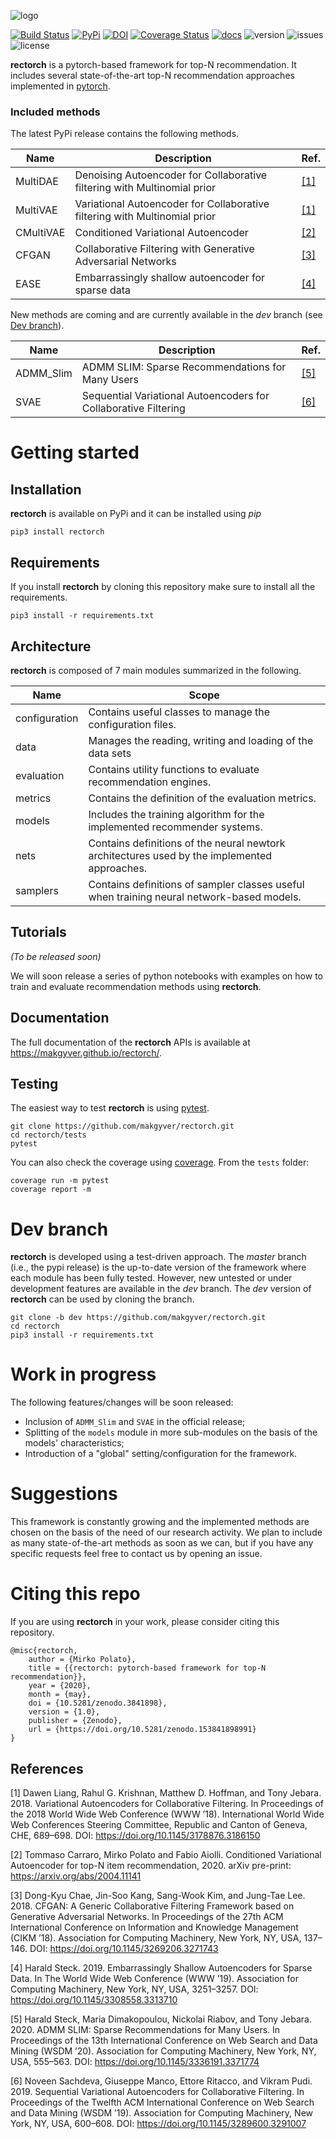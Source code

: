 [logo]: https://raw.githubusercontent.com/makgyver/rectorch/master/docsrc/img/logo_150w.svg
![logo]

[travis-img]: https://travis-ci.org/makgyver/rectorch.svg?branch=master
[travis-url]: https://travis-ci.org/makgyver/rectorch
[language]: https://img.shields.io/github/languages/top/makgyver/rectorch
[issues]: https://img.shields.io/github/issues/makgyver/rectorch
[license]: https://img.shields.io/github/license/makgyver/rectorch
[version]: https://img.shields.io/badge/python-3.6|3.7|3.8-blue
[pypi-image]: https://img.shields.io/pypi/v/rectorch.svg
[pypi]: https://pypi.python.org/pypi/rectorch
[pytorch]: https://pytorch.org/

[![Build Status][travis-img]][travis-url]
[![PyPi][pypi-image]][pypi]
[![DOI](https://zenodo.org/badge/241092441.svg)](https://zenodo.org/badge/latestdoi/241092441)
[![Coverage Status](https://coveralls.io/repos/github/makgyver/rectorch/badge.svg?branch=master)](https://coveralls.io/github/makgyver/rectorch?branch=master)
[![docs](https://img.shields.io/badge/docs-github.io-blue)](https://makgyver.github.io/rectorch/)
![version] ![issues] ![license]

**rectorch** is a pytorch-based framework for top-N recommendation.
It includes several state-of-the-art top-N recommendation approaches implemented in [pytorch](https://pytorch.org/).

### Included methods

The latest PyPi release contains the following methods.

| Name      | Description                                                                | Ref.      |
|-----------|----------------------------------------------------------------------------|-----------|
| MultiDAE  | Denoising Autoencoder for Collaborative filtering with Multinomial prior   | [[1]](#1) |
| MultiVAE  | Variational Autoencoder for Collaborative filtering with Multinomial prior | [[1]](#1) |
| CMultiVAE | Conditioned Variational Autoencoder                                        | [[2]](#2) |
| CFGAN     | Collaborative Filtering with Generative Adversarial Networks               | [[3]](#3) |
| EASE      | Embarrassingly shallow autoencoder for sparse data                         | [[4]](#4) |

New methods are coming and are currently available in the *dev* branch (see [Dev branch](#dev-branch)).

| Name      | Description                                                     | Ref.      |
|-----------|-----------------------------------------------------------------|-----------|
| ADMM_Slim | ADMM SLIM: Sparse Recommendations for Many Users                | [[5]](#5) |
| SVAE      | Sequential Variational Autoencoders for Collaborative Filtering | [[6]](#6) |


# Getting started
## Installation

**rectorch** is available on PyPi and it can be installed using *pip*

```
pip3 install rectorch
```

## Requirements

If you install **rectorch** by cloning this repository make sure to install all the requirements.
```
pip3 install -r requirements.txt
```

## Architecture
**rectorch** is composed of 7 main modules summarized in the following.

| Name          | Scope                                                                                        |
|---------------|----------------------------------------------------------------------------------------------|
| configuration | Contains useful classes to manage the configuration files.                                   |
| data          | Manages the reading, writing and loading of the data sets                                    |
| evaluation    | Contains utility functions to evaluate recommendation engines.                               |
| metrics       | Contains the definition of the evaluation metrics.                                           |
| models        | Includes the training algorithm for the implemented recommender systems.                     |
| nets          | Contains definitions of the neural newtork architectures used by the implemented approaches. |
| samplers      | Contains definitions of sampler classes useful when training neural network-based models.    |

## Tutorials

*(To be released soon)* 

We will soon release a series of python notebooks with examples on how to train and evaluate
recommendation methods using **rectorch**.

## Documentation
The full documentation of the **rectorch** APIs is available at https://makgyver.github.io/rectorch/.

## Testing
The easiest way to test **rectorch** is using [pytest](https://docs.pytest.org/en/latest/).

```
git clone https://github.com/makgyver/rectorch.git
cd rectorch/tests
pytest
```

You can also check the coverage using [coverage](https://pypi.org/project/coverage/).
From the `tests` folder:
```
coverage run -m pytest  
coverage report -m
```

# Dev branch

**rectorch** is developed using a test-driven approach. The *master* branch (i.e., the pypi release) is the up-to-date
version of the framework where each module has been fully tested. However, new untested
or under development features are available in the *dev* branch. The *dev* version of **rectorch**
can be used by cloning the branch.

```
git clone -b dev https://github.com/makgyver/rectorch.git
cd rectorch
pip3 install -r requirements.txt
```

# Work in progress

The following features/changes will be soon released:
* Inclusion of `ADMM_Slim` and `SVAE` in the official release;
* Splitting of the `models` module in more sub-modules on the basis of the models' characteristics;
* Introduction of a "global" setting/configuration for the framework.

# Suggestions

This framework is constantly growing and the implemented methods are chosen on the basis of the need
of our research activity. We plan to include as many state-of-the-art methods as soon as we can, but
if you have any specific requests feel free to contact us by opening an issue.

# Citing this repo

If you are using **rectorch** in your work, please consider citing this repository.

```
@misc{rectorch,
    author = {Mirko Polato},
    title = {{rectorch: pytorch-based framework for top-N recommendation}},
    year = {2020},
    month = {may},
    doi = {10.5281/zenodo.3841898},
    version = {1.0},
    publisher = {Zenodo},
    url = {https://doi.org/10.5281/zenodo.153841898991}
}
```

## References
<a id="1">[1]</a>
Dawen Liang, Rahul G. Krishnan, Matthew D. Hoffman, and Tony Jebara. 2018.
   Variational Autoencoders for Collaborative Filtering. In Proceedings of the 2018
   World Wide Web Conference (WWW ’18). International World Wide Web Conferences Steering
   Committee, Republic and Canton of Geneva, CHE, 689–698.
   DOI: https://doi.org/10.1145/3178876.3186150

<a id="2">[2]</a>
Tommaso Carraro, Mirko Polato and Fabio Aiolli. Conditioned Variational
   Autoencoder for top-N item recommendation, 2020. arXiv pre-print:
   https://arxiv.org/abs/2004.11141

<a id="3">[3]</a>
Dong-Kyu Chae, Jin-Soo Kang, Sang-Wook Kim, and Jung-Tae Lee. 2018.
   CFGAN: A Generic Collaborative Filtering Framework based on Generative Adversarial Networks.
   In Proceedings of the 27th ACM International Conference on Information and Knowledge
   Management (CIKM ’18). Association for Computing Machinery, New York, NY, USA, 137–146.
   DOI: https://doi.org/10.1145/3269206.3271743

<a id="4">[4]</a>
Harald Steck. 2019. Embarrassingly Shallow Autoencoders for Sparse Data.
   In The World Wide Web Conference (WWW ’19). Association for Computing Machinery,
   New York, NY, USA, 3251–3257. DOI: https://doi.org/10.1145/3308558.3313710

<a id="5">[5]</a>
Harald Steck, Maria Dimakopoulou, Nickolai Riabov, and Tony Jebara. 2020.
   ADMM SLIM: Sparse Recommendations for Many Users. In Proceedings of the 13th International
   Conference on Web Search and Data Mining (WSDM ’20). Association for Computing Machinery,
   New York, NY, USA, 555–563. DOI: https://doi.org/10.1145/3336191.3371774

<a id="6">[6]</a>
Noveen Sachdeva, Giuseppe Manco, Ettore Ritacco, and Vikram Pudi. 2019.
   Sequential Variational Autoencoders for Collaborative Filtering. In Proceedings of the Twelfth
   ACM International Conference on Web Search and Data Mining (WSDM ’19). Association for Computing
   Machinery, New York, NY, USA, 600–608. DOI: https://doi.org/10.1145/3289600.3291007
